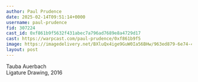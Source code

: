 ```yaml
---
author: Paul Prudence
date: 2025-02-14T09:51:14+0000
username: paul-prudence
fid: 307224
cast_id: 0xf861b9f5632f431abec7a796ad7689e8a4729d17
cast: https://warpcast.com/paul-prudence/0xf861b9f5
image: https://imagedelivery.net/BXluQx4ige9GuW0Ia56BHw/963ed879-6e74-44e9-2944-6eb93e473300/original
layout: post
---
```

Tauba Auerbach  
Ligature Drawing, 2016  

<img src='https://imagedelivery.net/BXluQx4ige9GuW0Ia56BHw/963ed879-6e74-44e9-2944-6eb93e473300/original' alt='' referrerpolicy='no-referrer'/>